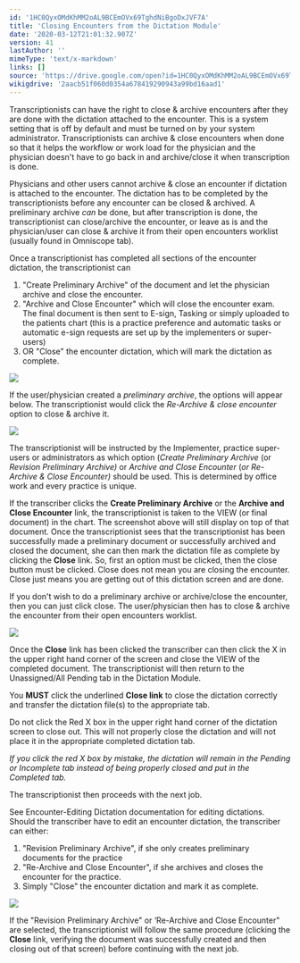 ```yaml
---
id: '1HC0QyxOMdKhMM2oAL9BCEmOVx69TghdNiBgoDxJVF7A'
title: 'Closing Encounters from the Dictation Module'
date: '2020-03-12T21:01:32.907Z'
version: 41
lastAuthor: ''
mimeType: 'text/x-markdown'
links: []
source: 'https://drive.google.com/open?id=1HC0QyxOMdKhMM2oAL9BCEmOVx69TghdNiBgoDxJVF7A'
wikigdrive: '2aacb51f060d0354a678419290943a99bd16aad1'
---
```

Transcriptionists can have the right to close & archive encounters after they are done with the dictation attached to the encounter. This is a system setting that is off by default and must be turned on by your system administrator. Transcriptionists can archive & close encounters when done so that it helps the workflow or work load for the physician and the physician doesn't have to go back in and archive/close it when transcription is done.

Physicians and other users cannot archive & close an encounter if dictation is attached to the encounter. The dictation has to be completed by the transcriptionists before any encounter can be closed & archived. A preliminary archive *can* be done, but after transcription is done, the transcriptionist can close/archive the encounter, or leave as is and the physician/user can close & archive it from their open encounters worklist (usually found in Omniscope tab).

Once a transcriptionist has completed all sections of the encounter dictation, the transcriptionist can

1. "Create Preliminary Archive" of the document and let the physician archive and close the encounter.
2. "Archive and Close Encounter" which will close the encounter exam. The final document is then sent to E-sign, Tasking or simply uploaded to the patients chart (this is a practice preference and automatic tasks or automatic e-sign requests are set up by the implementers or super-users)
3. OR "Close" the encounter dictation, which will mark the dictation as complete.

![](../closing-encounters-from-the-dictation-module.assets/16eacd5b5a83e641425617bbe7b1a4b5.png)

If the user/physician created a *preliminary archive*, the options will appear below. The transcriptionist would click the *Re-Archive & close encounter* option to close & archive it.

![](../closing-encounters-from-the-dictation-module.assets/ea76a6966dfadc5546ea2dbb597f090a.png)

The transcriptionist will be instructed by the Implementer, practice super-users or administrators as which option (*Create Preliminary Archive* (or *Revision Preliminary Archive)* or *Archive and Close Encounter* (*or Re-Archive & Close Encounter)* should be used. This is determined by office work and every practice is unique.

If the transcriber clicks the **Create Preliminary Archive** or the **Archive and Close Encounter** link, the transcriptionist is taken to the VIEW (or final document) in the chart. The screenshot above will still display on top of that document. Once the transcriptionist sees that the transcriptionist has been successfully made a preliminary document or successfully archived and closed the document, she can then mark the dictation file as complete by clicking the **Close** link. So, first an option must be clicked, then the close button must be clicked. Close does not mean you are closing the encounter. Close just means you are getting out of this dictation screen and are done.

If you don't wish to do a preliminary archive or archive/close the encounter, then you can just click close. The user/physician then has to close & archive the encounter from their open encounters worklist.

![](../closing-encounters-from-the-dictation-module.assets/2c58aaa7985778e66e16b55cf86251e4.png)

Once the **Close** link has been clicked the transcriber can then click the X in the upper right hand corner of the screen and close the VIEW of the completed document. The transcriptionist will then return to the Unassigned/All Pending tab in the Dictation Module.

You **MUST** click the underlined **Close link** to close the dictation correctly and transfer the dictation file(s) to the appropriate tab.

Do not click the Red X box in the upper right hand corner of the dictation screen to close out. This will not properly close the dictation and will not place it in the appropriate completed dictation tab.

*If you click the red X box by mistake, the dictation will remain in the Pending or Incomplete tab instead of being properly closed and put in the Completed tab.*

The transcriptionist then proceeds with the next job.

See Encounter-Editing Dictation documentation for editing dictations. Should the transcriber have to edit an encounter dictation, the transcriber can either:

1. "Revision Preliminary Archive", if she only creates preliminary documents for the practice
2. "Re-Archive and Close Encounter", if she archives and closes the encounter for the practice.
3. Simply "Close" the encounter dictation and mark it as complete.

![](../closing-encounters-from-the-dictation-module.assets/244b8eed44795f7b503017be7fa4aa7f.png)

If the "Revision Preliminary Archive" or ‘Re-Archive and Close Encounter" are selected, the transcriptionist will follow the same procedure (clicking the **Close** link, verifying the document was successfully created and then closing out of that screen) before continuing with the next job.
